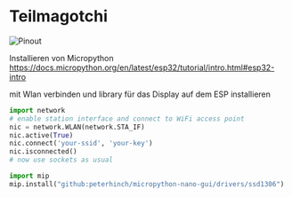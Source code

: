 # Teilmagotchi

![Pinout](https://circuitstate.com/wp-content/uploads/2022/12/ESP32-DevKit-V1-Pinout-Diagram-r0.1-CIRCUITSTATE-Electronics-2.png)

Installieren von Micropython
https://docs.micropython.org/en/latest/esp32/tutorial/intro.html#esp32-intro


mit Wlan verbinden und library für das Display auf dem ESP installieren

```py
import network
# enable station interface and connect to WiFi access point
nic = network.WLAN(network.STA_IF)
nic.active(True)
nic.connect('your-ssid', 'your-key')
nic.isconnected()
# now use sockets as usual

import mip
mip.install("github:peterhinch/micropython-nano-gui/drivers/ssd1306")
```
